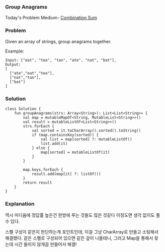 ### Group Anagrams


Today's Problem Medium-  [Combination Sum](https://leetcode.com/problems/combination-sum/)

### Problem

Given an array of strings, group anagrams together.

Example:

```
Input: ["eat", "tea", "tan", "ate", "nat", "bat"],
Output:
[
  ["ate","eat","tea"],
  ["nat","tan"],
  ["bat"]
]
```

### Solution

```
class Solution {
    fun groupAnagrams(strs: Array<String>): List<List<String>> {
        val map = mutableMapOf<String, MutableList<String>>()
        val result = mutableListOf<List<String>>()
        strs.forEach {
            val sorted = it.toCharArray().sorted().toString()
            if (map.containsKey(sorted)) {
                val list = map[sorted] ?: mutableListOf()
                list.add(it)
            } else {
                map[sorted] = mutableListOf(it)
            }
        }

        map.keys.forEach {
            result.add(map[it] ?: listOf())
        }
        return result
    }
}
```

### Explanation

역시 미디움에 정답률 높은건 한방에 푸는 것들도 많은 것같다 이정도면 생각 없이도 풀 수 있다.

스펠 구성이 같은지 판단하는게 포인트인데, 이걸 그냥 CharArray로 만들고 소팅해서 해결했다. 같은 스펠로 구성되어 있으면 같은 갚이 나올테니, 그러고 Map을 통해서 찾는데 시간 들이지 않게끔 만들어서 해결!